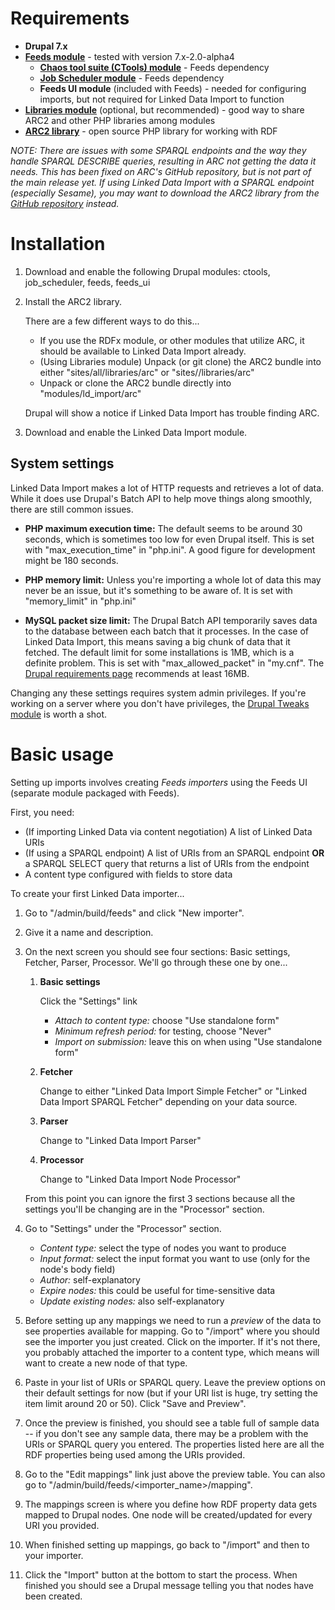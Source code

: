 Requirements
============

- **Drupal 7.x**
- **[Feeds module][feeds]** - tested with version 7.x-2.0-alpha4
  - **[Chaos tool suite (CTools) module][ctools]** - Feeds dependency
  - **[Job Scheduler module][jobscheduler]** - Feeds dependency
  - **Feeds UI module** (included with Feeds) - needed for configuring imports, but not required for Linked Data Import to function
- **[Libraries module][libraries]** (optional, but recommended) - good way to share ARC2 and other PHP libraries among modules
- **[ARC2 library][arc2]** - open source PHP library for working with RDF

*NOTE: There are issues with some SPARQL endpoints and the way they handle SPARQL DESCRIBE queries, resulting in ARC not getting the data it needs. This has been fixed on ARC's GitHub repository, but is not part of the main release yet. If using Linked Data Import with a SPARQL endpoint (especially Sesame), you may want to download the ARC2 library from the [GitHub repository][arc_github] instead.*

[feeds]: http://drupal.org/project/feeds
[ctools]: http://drupal.org/project/ctools
[jobscheduler]: http://drupal.org/project/job_scheduler
[libraries]: http://drupal.org/project/libraries
[arc2]: http://arc.semsol.org/download
[arc_github]: https://github.com/semsol/arc2


Installation
============
1. Download and enable the following Drupal modules: ctools, job_scheduler, feeds, feeds_ui

2. Install the ARC2 library. 

   There are a few different ways to do this...
   
   - If you use the RDFx module, or other modules that utilize ARC, it should be available to Linked Data Import already.
   - (Using Libraries module) Unpack (or git clone) the ARC2 bundle into either "sites/all/libraries/arc" or "sites/<sitename>/libraries/arc"
   - Unpack or clone the ARC2 bundle directly into "modules/ld_import/arc"

   Drupal will show a notice if Linked Data Import has trouble finding ARC.

3. Download and enable the Linked Data Import module.
  

System settings
---------------
Linked Data Import makes a lot of HTTP requests and retrieves a lot of data. While it does use Drupal's Batch API to help move things along smoothly, there are still common issues.

- **PHP maximum execution time:**
  The default seems to be around 30 seconds, which is sometimes too low for even Drupal itself. This is set with "max_execution_time" in "php.ini". A good figure for development might be 180 seconds.

- **PHP memory limit:**
  Unless you're importing a whole lot of data this may never be an issue, but it's something to be aware of. It is set with "memory_limit" in "php.ini"

- **MySQL packet size limit:**
  The Drupal Batch API temporarily saves data to the database between each batch that it processes. In the case of Linked Data Import, this means saving a big chunk of data that it fetched. The default limit for some installations is 1MB, which is a definite problem. This is set with "max_allowed_packet" in "my.cnf". The [Drupal requirements page][requirements] recommends at least 16MB.

[requirements]: http://drupal.org/requirements

Changing any these settings requires system admin privileges. If you're working on a server where you don't have privileges, the [Drupal Tweaks module][tweaks] is worth a shot.

[tweaks]: http://drupal.org/project/drupal_tweaks


Basic usage
===========
Setting up imports involves creating *Feeds importers* using the Feeds UI (separate module packaged with Feeds).

First, you need:

- (If importing Linked Data via content negotiation) A list of Linked Data URIs
- (If using a SPARQL endpoint) A list of URIs from an SPARQL endpoint **OR** a SPARQL SELECT query that returns a list of URIs from the endpoint
- A content type configured with fields to store data

To create your first Linked Data importer...

1. Go to "/admin/build/feeds" and click "New importer".

2. Give it a name and description.

3. On the next screen you should see four sections: Basic settings, Fetcher, Parser, Processor. We'll go through these one by one...
   
   1. **Basic settings** 
   
      Click the "Settings" link
      - *Attach to content type:* choose "Use standalone form"
      - *Minimum refresh period:* for testing, choose "Never"
      - *Import on submission:* leave this on when using "Use standalone form"
      
   2. **Fetcher**
   
      Change to either "Linked Data Import Simple Fetcher" or "Linked Data Import SPARQL Fetcher" depending on your data source.
   
   3. **Parser**
   
      Change to "Linked Data Import Parser"
   
   4. **Processor**
      
      Change to "Linked Data Import Node Processor"
   
   From this point you can ignore the first 3 sections because all the settings you'll be changing are in the "Processor" section.
   
4. Go to "Settings" under the "Processor" section.

   - *Content type:* select the type of nodes you want to produce
   - *Input format:* select the input format you want to use (only for the node's body field)
   - *Author:* self-explanatory
   - *Expire nodes:* this could be useful for time-sensitive data
   - *Update existing nodes:* also self-explanatory
   
5. Before setting up any mappings we need to run a *preview* of the data to see properties available for mapping. Go to "/import" where you should see the importer you just created. Click on the importer. If it's not there, you probably attached the importer to a content type, which means will want to create a new node of that type. 

6. Paste in your list of URIs or SPARQL query. Leave the preview options on their default settings for now (but if your URI list is huge, try setting the item limit around 20 or 50). Click "Save and Preview".

7. Once the preview is finished, you should see a table full of sample data -- if you don't see any sample data, there may be a problem with the URIs or SPARQL query you entered. The properties listed here are all the RDF properties being used among the URIs provided. 

8. Go to the "Edit mappings" link just above the preview table. You can also go to "/admin/build/feeds/<importer_name>/mapping".

9. The mappings screen is where you define how RDF property data gets mapped to Drupal nodes. One node will be created/updated for every URI you provided. 

10. When finished setting up mappings, go back to "/import" and then to your importer.

11. Click the "Import" button at the bottom to start the process. When finished you should see a Drupal message telling you that nodes have been created.

